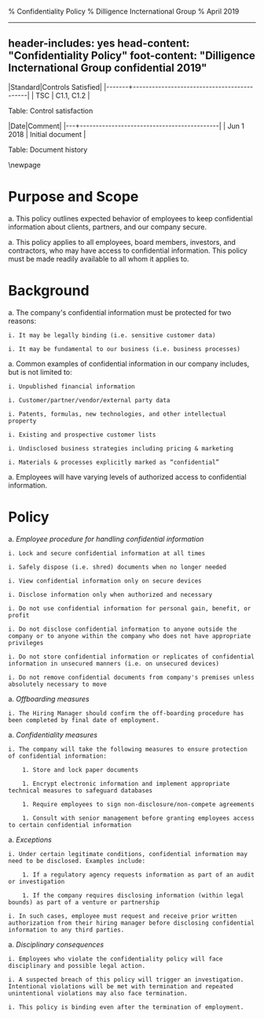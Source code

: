 % Confidentiality Policy
% Dilligence Incternational Group
% April 2019

---
header-includes: yes
head-content: "Confidentiality Policy"
foot-content: "Dilligence Incternational Group confidential 2019"
---

|Standard|Controls Satisfied|
|-------+--------------------------------------------|
| TSC | C1.1, C1.2 |

Table: Control satisfaction


|Date|Comment|
|---+--------------------------------------------|
| Jun 1 2018 | Initial document |

Table: Document history


\newpage


# Purpose and Scope

a. This policy outlines expected behavior of employees to keep confidential information about clients, partners, and our company secure. 

a. This policy applies to all employees, board members, investors, and contractors, who may have access to confidential information. This policy must be made readily available to all whom it
applies to.

# Background

a. The company's confidential information must be protected for two reasons:

    i. It may be legally binding (i.e. sensitive customer data)

    i. It may be fundamental to our business (i.e. business processes) 

a. Common examples of confidential information in our company includes, but is not limited to: 

    i. Unpublished financial information

    i. Customer/partner/vendor/external party data

    i. Patents, formulas, new technologies, and other intellectual property

    i. Existing and prospective customer lists

    i. Undisclosed business strategies including pricing & marketing

    i. Materials & processes explicitly marked as “confidential”
	
a. Employees will have varying levels of authorized access to confidential information. 

# Policy

a. *Employee procedure for handling confidential information*

    i. Lock and secure confidential information at all times

    i. Safely dispose (i.e. shred) documents when no longer needed

    i. View confidential information only on secure devices

    i. Disclose information only when authorized and necessary

    i. Do not use confidential information for personal gain, benefit, or profit

    i. Do not disclose confidential information to anyone outside the company or to anyone within the company who does not have appropriate privileges 

    i. Do not store confidential information or replicates of confidential information in unsecured manners (i.e. on unsecured devices) 

    i. Do not remove confidential documents from company's premises unless absolutely necessary to move 

a. *Offboarding measures*

    i. The Hiring Manager should confirm the off-boarding procedure has been completed by final date of employment. 

a. *Confidentiality measures*

    i. The company will take the following measures to ensure protection of confidential information: 

        1. Store and lock paper documents

        1. Encrypt electronic information and implement appropriate technical measures to safeguard databases

        1. Require employees to sign non-disclosure/non-compete agreements

        1. Consult with senior management before granting employees access to certain confidential information 

a. *Exceptions*

    i. Under certain legitimate conditions, confidential information may need to be disclosed. Examples include: 

        1. If a regulatory agency requests information as part of an audit or investigation

        1. If the company requires disclosing information (within legal bounds) as part of a venture or partnership

    i. In such cases, employee must request and receive prior written authorization from their hiring manager before disclosing confidential information to any third parties.

a. *Disciplinary consequences* 

    i. Employees who violate the confidentiality policy will face disciplinary and possible legal action. 

    i. A suspected breach of this policy will trigger an investigation. Intentional violations will be met with termination and repeated unintentional violations may also face termination. 

    i. This policy is binding even after the termination of employment. 




  

